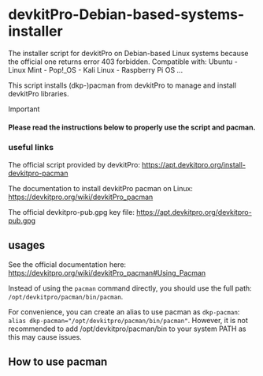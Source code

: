 # devkitPro-Debian-based-systems-installer
The installer script for devkitPro on Debian-based Linux systems because the official one returns error 403 forbidden. Compatible with: Ubuntu - Linux Mint - Pop!_OS - Kali Linux - Raspberry Pi OS ...

This script installs (dkp-)pacman from devkitPro to manage and install devkitPro libraries.



> [!IMPORTANT]
> #### Please read the instructions below to properly use the script and pacman.


### useful links 
The official script provided by devkitPro: https://apt.devkitpro.org/install-devkitpro-pacman

The documentation to install devkitPro pacman on Linux: https://devkitpro.org/wiki/devkitPro_pacman

The official devkitpro-pub.gpg key file: https://apt.devkitpro.org/devkitpro-pub.gpg

## usages

See the official documentation here: https://devkitpro.org/wiki/devkitPro_pacman#Using_Pacman

Instead of using the `pacman` command directly, you should use the full path: `/opt/devkitpro/pacman/bin/pacman`.

For convenience, you can create an alias to use pacman as `dkp-pacman`: `alias dkp-pacman="/opt/devkitpro/pacman/bin/pacman"`.
However, it is not recommended to add /opt/devkitpro/pacman/bin to your system PATH as this may cause issues.


## How to use pacman

